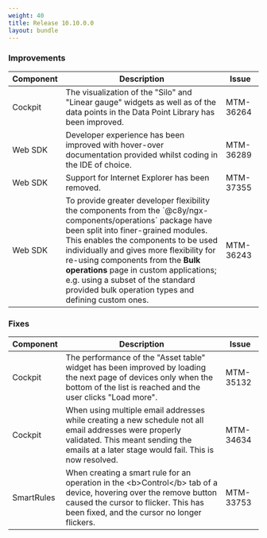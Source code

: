 ```yaml
---
weight: 40
title: Release 10.10.0.0
layout: bundle
---
```


<!--10.9.1.0 - 10.9.5.0-->

### Improvements

<div><table ><colgroup>
<col style="width: 15%;"><col style="width: 70%;"><col style="width: 15%;"></colgroup>
<thead><tr>
<th>
Component</th>
<th>
Description</th>
<th>
Issue</th>
</tr>
</thead><tbody>

<tr>
<td>
Cockpit</td>
<td > The visualization of the "Silo" and "Linear gauge" widgets as well as of the data points in the Data Point Library has been improved. </td>
<td>
MTM-36264</td>
</tr>

<tr>
<td>
Web SDK</td>
<td > Developer experience has been improved with hover-over documentation provided whilst coding in the IDE of choice. </td>
<td>
MTM-36289</td>
</tr>

<tr>
<td>
Web SDK</td>
<td > Support for Internet Explorer has been removed. </td>
<td>
MTM-37355</td>
</tr>

<tr>
<td>
Web SDK </td>
<td > To provide greater developer flexibility the components from the `@c8y/ngx-components/operations` package have been split into finer-grained modules. This enables the components to be used individually and gives more flexibility for re-using components from the <b>Bulk operations</b> page in custom applications;  e.g. using a subset of the standard provided bulk operation types and defining custom ones. </td>
<td>
MTM-36243</td>
</tr>


</tbody></table></div>



### Fixes

<div><table ><colgroup>
<col style="width: 15%;"><col style="width: 70%;"><col style="width: 15%;"></colgroup>
<thead><tr>
<th>
Component</th>
<th>
Description</th>
<th>
Issue</th>
</tr>
</thead><tbody>

<tr>
<td>
Cockpit</td>
<td > The performance of the "Asset table" widget has been improved by loading the next page of devices only when the bottom of the list is reached and the user clicks "Load more".</td>
<td>
MTM-35132</td>
</tr>

<tr>
<td>
Cockpit</td>
<td > When using multiple email addresses while creating a new schedule not all email addresses were properly validated. This meant sending the emails at a later stage would fail. This is now resolved.</td>
<td>
MTM-34634</td>
</tr>

<tr>
<td>
SmartRules</td>
<td > When creating a smart rule for an operation in the &lt;b&gt;Control&lt;/b&gt; tab of a device, hovering over the remove button caused the cursor to flicker. This has been fixed, and the cursor no longer flickers.</td>
<td>
MTM-33753</td>
</tr>

</tbody></table></div>
